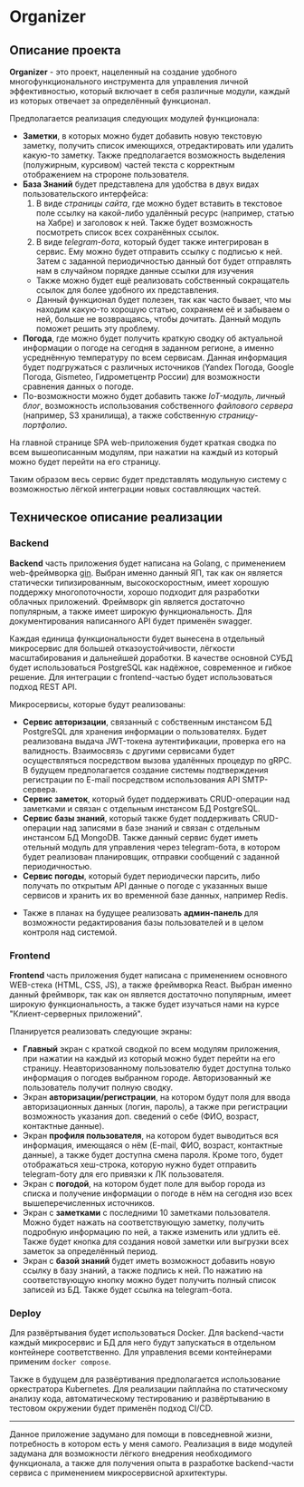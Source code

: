 # Organizer

## Описание проекта

<b>Organizer</b> - это проект, нацеленный на создание удобного многофункционального инструмента для управления личной эффективностью, который включает в себя различные модули, каждый из которых отвечает за определённый функционал.

Предполагается реализация следующих модулей функционала:

- <b>Заметки</b>, в которых можно будет добавить новую текстовую заметку, получить список имеющихся, отредактировать или удалить какую-то заметку. Также предполагается возможность выделения (полужирным, курсивом) частей текста с корректным отображением на стророне пользователя.
- <b>База Знаний</b> будет представлена для удобства в двух видах пользовательского интерфейса:
    1) В виде <i>страницы сайта</i>, где можно будет вставить в текстовое поле ссылку на какой-либо удалённый ресурс (например, статью на Хабре) и заголовок к ней. Также будет возможность посмотреть список всех сохранённых ссылок.
    2) В виде <i>telegram-бота</i>, который будет также интегрирован в сервис. Ему можно будет отправить ссылку с подписью к ней. Затем с заданной периодичностью данный бот будет отправлять нам в случайном порядке данные ссылки для изучения
    * Также можно будет ещё реализовать собственный сокращатель ссылок для более удобного их представления.
    * Данный функционал будет полезен, так как часто бывает, что мы находим какую-то хорошую статью, сохраняем её и забываем о ней, больше не возвращаясь, чтобы дочитать. Данный модуль поможет решить эту проблему.
- <b>Погода</b>, где можно будет получить краткую сводку об актуальной информации о погоде на сегодня в заданном регионе, а именно усреднённую температуру по всем сервисам. Данная информация будет подгружаться с различных источников (Yandex Погода, Google Погода, Gismeteo, Гидрометцентр России) для возможности сравнения данных о погоде.
- По-возможности можно будет добавить также <i>IoT-модуль</i>, <i>личный блог</i>, возможность использования собственного <i>файлового сервера</i> (например, S3 хранилища), а также собственную <i>страницу-портфолио</i>.

На главной странице SPA web-приложения будет краткая сводка по всем вышеописанным модулям, при нажатии на каждый из который можно будет перейти на его страницу.

Таким образом весь сервис будет представлять модульную систему с возможностью лёгкой интеграции новых составляющих частей.

## Техническое описание реализации

### Backend

<b>Backend</b> часть приложения будет написана на Golang, с применением web-фреймворка [gin](https://gin-gonic.com/). Выбран именно данный ЯП, так как он является статически типизированным, высокоскоростным, имеет хорошую поддержку многопоточности, хорошо подходит для разработки облачных приложений. Фреймворк gin является достаточно популярным, а также имеет широкую функциональность. Для документирования написанного API будет применён swagger.

Каждая единица функциональности будет вынесена в отдельный микросервис для большей отказоустойчивости, лёгкости масштабирования и дальнейшей доработки. В качестве основной СУБД будет использоваться PostgreSQL как надёжное, современное и гибкое решение. Для интеграции с frontend-частью будет использоваться подход REST API.

Микросервисы, которые будут реализованы:
- <b>Сервис авторизации</b>, связанный с собственным инстансом БД PostgreSQL для хранения информации о пользователях. Будет реализована выдача JWT-токена аутентификации, проверка его на валидность. Взаимосвязь с другими сервисами будет осуществляться посредством вызова удалённых процедур по gRPC. В будущем предполагается создание системы подтверждения регистрации по E-mail посредством использования API SMTP-сервера.
- <b>Сервис заметок</b>, который будет поддерживать CRUD-операции над заметками и связан с отдельным инстансом БД PostgreSQL.
- <b>Сервис базы знаний</b>, который также будет поддерживать CRUD-операции над записями в базе знаний и связан с отдельным инстансом БД MongoDB. Также данный сервис будет иметь отельный модуль для управления через telegram-бота, в котором будет реализован планировщик, отправки сообщений с заданной периодичностью.
- <b>Сервис погоды</b>, который будет периодически парсить, либо получать по открытым API данные о погоде с указанных выше сервисов и хранить их во временной базе данных, например Redis.
* Также в планах на будущее реализовать <b>админ-панель</b> для возможности редактирования базы пользователей и в целом контроля над системой.

### Frontend

<b>Frontend</b> часть приложения будет написана с применением основного WEB-стека (HTML, CSS, JS), а также фреймворка React. Выбран именно данный фреймворк, так как он является достаточно популярным, имеет широкую функциональность, а также будет изучаться нами на курсе "Клиент-серверных приложений".

Планируется реализовать следующие экраны:
- <b>Главный</b> экран с краткой сводкой по всем модулям приложения, при нажатии на каждый из который можно будет перейти на его страницу. Неавторизованному пользователю будет доступна только информация о погодев выбранном городе. Авторизованный же пользователь получит полную сводку.
- Экран <b>авторизации/регистрации</b>, на котором будут поля для ввода авторизационных данных (логин, пароль), а также при регистрации возможность указания доп. сведений о себе (ФИО, возраст, контактные данные).
- Экран <b>профиля пользователя</b>, на котором будет выводиться вся информация, имеющаяся о нём (E-mail, ФИО, возраст, контактные данные), а также будет доступна смена пароля. Кроме того, будет отображаться хеш-строка, которую нужно будет отправить telegram-боту для его привязки к ЛК пользователя.
- Экран с <b>погодой</b>, на котором будет поле для выбор города из списка и получение информации о погоде в нём на сегодня изо всех вышеперечисленных источников.
- Экран с <b>заметками</b> с последними 10 заметками пользователя. Можно будет нажать на соответствующую заметку, получить подробную информацию по ней, а также изменить или удлить её. Также будет кнопка для создания новой заметки или выгрузки всех заметок за определённый период.
- Экран с <b>базой знаний</b> будет иметь возможност добавить новую ссылку в базу знаний, а также подпись к ней. По нажатию на соответствующую кнопку можно будет получить полный список записей из БД. Также будет ссылка на telegram-бота.

### Deploy

Для развёртывания будет использоваться Docker. Для backend-части каждый микросервис и БД для него будут запускаться в отдельном контейнере соответственно. Для управления всеми контейнерами применим `docker compose`.

Также в будущем для развёртивания предполагается использование оркестратора Kubernetes. Для реализации пайплайна по статическому анализу кода, автоматическому тестированию и развёртыванию в тестовом окружении будет применён подход CI/CD.

<hr>

Данное приложение задумано для помощи в повседневной жизни, потребность в котором есть у меня самого. Реализация в виде модулей задумана для возможности лёгкого внедрения необходимого функционала, а также для получения опыта в разработке backend-части сервиса с применением микросервисной архитектуры.
